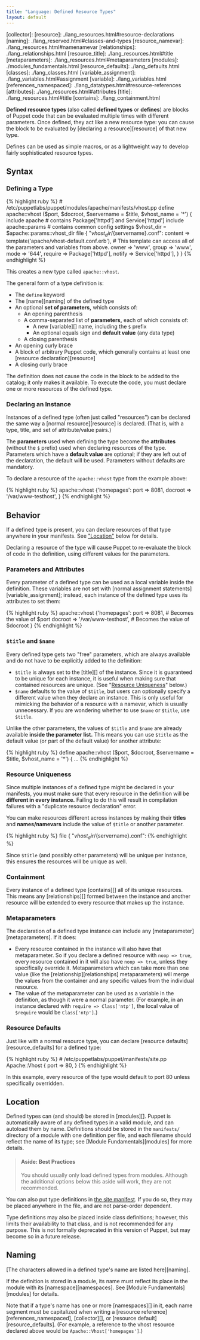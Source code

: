 ```yaml
---
title: "Language: Defined Resource Types"
layout: default
---
```


<!-- TODO -->
[sitedotpp]: 
[namespaces]: 
[collector]: 
[resource]: ./lang_resources.html#resource-declarations
[naming]: ./lang_reserved.html#classes-and-types
[resource_namevar]: ./lang_resources.html#namenamevar
[relationships]: ./lang_relationships.html
[resource_title]: ./lang_resources.html#title
[metaparameters]: ./lang_resources.html#metaparameters
[modules]: ./modules_fundamentals.html
[resource_defaults]: ./lang_defaults.html
[classes]: ./lang_classes.html
[variable_assignment]: ./lang_variables.html#assignment
[variable]: ./lang_variables.html
[references_namespaced]: ./lang_datatypes.html#resource-references
[attributes]: ./lang_resources.html#attributes
[title]: ./lang_resources.html#title
[contains]: ./lang_containment.html

**Defined resource types** (also called **defined types** or **defines**) are blocks of Puppet code that can be evaluated multiple times with different parameters. Once defined, they act like a new resource type: you can cause the block to be evaluated by [declaring a resource][resource] of that new type. 

Defines can be used as simple macros, or as a lightweight way to develop fairly sophisticated resource types. 

Syntax
-----

### Defining a Type

{% highlight ruby %}
    # /etc/puppetlabs/puppet/modules/apache/manifests/vhost.pp
    define apache::vhost ($port, $docroot, $servername = $title, $vhost_name = '*') {
      include apache # contains Package['httpd'] and Service['httpd']
      include apache::params # contains common config settings
      $vhost_dir = $apache::params::vhost_dir
      file { "${vhost_dir}/${servername}.conf":
          content => template('apache/vhost-default.conf.erb'), 
            # This template can access all of the parameters and variables from above.
          owner   => 'www',
          group   => 'www',
          mode    => '644',
          require => Package['httpd'],
          notify  => Service['httpd'],
      }
    }
{% endhighlight %}

This creates a new type called `apache::vhost`.

The general form of a type definition is:

* The `define` keyword
* The [name][naming] of the defined type
* An optional **set of parameters,** which consists of:
    * An opening parenthesis
    * A comma-separated list of **parameters,** each of which consists of:
        * A new [variable][] name, including the `$` prefix
        * An optional equals sign and **default value** (any data type)
    * A closing parenthesis
* An opening curly brace
* A block of arbitrary Puppet code, which generally contains at least one [resource declaration][resource]
* A closing curly brace

The definition does not cause the code in the block to be added to the catalog; it only makes it available. To execute the code, you must declare one or more resources of the defined type.

### Declaring an Instance

Instances of a defined type (often just called "resources") can be declared the same way a [normal resource][resource] is declared. (That is, with a type, title, and set of attribute/value pairs.)

The **parameters** used when defining the type become the **attributes** (without the `$` prefix) used when declaring resources of the type. Parameters which have a **default value** are optional; if they are left out of the declaration, the default will be used. Parameters without defaults are mandatory.

To declare a resource of the `apache::vhost` type from the example above:

{% highlight ruby %}
    apache::vhost {'homepages':
      port    => 8081,
      docroot => '/var/www-testhost',
    }
{% endhighlight %}

Behavior
-----

If a defined type is present, you can declare resources of that type anywhere in your manifests. See ["Location"](#location) below for details. 

Declaring a resource of the type will cause Puppet to re-evaluate the block of code in the definition, using different values for the parameters. 

### Parameters and Attributes

Every parameter of a defined type can be used as a local variable inside the definition. These variables are not set with [normal assignment statements][variable_assignment]; instead, each instance of the defined type uses its attributes to set them:

{% highlight ruby %}
    apache::vhost {'homepages':
      port    => 8081, # Becomes the value of $port
      docroot => '/var/www-testhost', # Becomes the value of $docroot
    }
{% endhighlight %}

### `$title` and `$name`

Every defined type gets two "free" parameters, which are always available and do not have to be explicitly added to the definition:

* `$title` is always set to the [title][] of the instance. Since it is guaranteed to be unique for each instance, it is useful when making sure that contained resources are unique. (See "[Resource Uniqueness](#resource-uniqueness)" below.)
* `$name` defaults to the value of `$title`, but users can optionally specify a different value when they declare an instance. This is only useful for mimicking the behavior of a resource with a namevar, which is usually unnecessary. If you are wondering whether to use `$name` or `$title`, use `$title`. 

Unlike the other parameters, the values of `$title` and `$name` are already available **inside the parameter list.** This means you can use `$title` as the default value (or part of the default value) for another attribute:

{% highlight ruby %}
    define apache::vhost ($port, $docroot, $servername = $title, $vhost_name = '*') { ...
{% endhighlight %}

### Resource Uniqueness

Since multiple instances of a defined type might be declared in your manifests, you must make sure that every resource in the definition will be **different in every instance.** Failing to do this will result in compilation failures with a "duplicate resource declaration" error. 

You can make resources different across instances by making their **titles** and **names/namevars** include the value of `$title` or another parameter. 

{% highlight ruby %}
      file { "${vhost_dir}/${servername}.conf":
{% endhighlight %}

Since `$title` (and possibly other parameters) will be unique per instance, this ensures the resources will be unique as well. 

### Containment

Every instance of a defined type [contains][] all of its unique resources. This means any [relationships][] formed between the instance and another resource will be extended to every resource that makes up the instance. 

### Metaparameters

The declaration of a defined type instance can include any [metaparameter][metaparameters]. If it does:

* Every resource contained in the instance will also have that metaparameter. So if you declare a defined resource with `noop => true`, every resource contained in it will also have `noop => true`, unless they specifically override it. Metaparameters which can take more than one value (like the [relationship][relationships] metaparameters) will merge the values from the container and any specific values from the individual resource.
* The value of the metaparameter can be used as a variable in the definition, as though it were a normal parameter. (For example, in an instance declared with `require => Class['ntp']`, the local value of `$require` would be `Class['ntp']`.)

### Resource Defaults

Just like with a normal resource type, you can declare [resource defaults][resource_defaults] for a defined type:

{% highlight ruby %}
    # /etc/puppetlabs/puppet/manifests/site.pp
    Apache::Vhost {
      port => 80,
    }
{% endhighlight %}

In this example, every resource of the type would default to port 80 unless specifically overridden. 

Location
-----

Defined types can (and should) be stored in [modules][]. Puppet is automatically aware of any defined types in a valid module, and can autoload them by name. Definitions should be stored in the `manifests/` directory of a module with one definition per file, and each filename should reflect the name of its type; see [Module Fundamentals][modules] for more details. 

> #### Aside: Best Practices
>
> You should usually only load defined types from modules. Although the additional options below this aside will work, they are not recommended.

You can also put type definitions in [the site manifest][sitedotpp]. If you do so, they may be placed anywhere in the file, and are not parse-order dependent.

Type definitions may also be placed inside class definitions; however, this limits their availability to that class, and is not recommended for any purpose. This is not formally deprecated in this version of Puppet, but may become so in a future release.


Naming
-----

[The characters allowed in a defined type's name are listed here][naming]. 

If the definition is stored in a module, its name must reflect its place in the module with its [namespace][namespaces]. See [Module Fundamentals][modules] for details. 

Note that if a type's name has one or more [namespaces][] in it, each name segment must be capitalized when writing a [resource reference][references_namespaced], [collector][], or [resource default][resource_defaults]. (For example, a reference to the vhost resource declared above would be `Apache::Vhost['homepages']`.)
